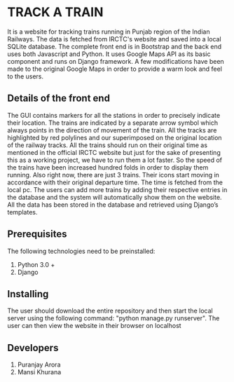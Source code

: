 # TRACK A TRAIN
It is a website for tracking trains running in Punjab region of the Indian Railways. The data is fetched from IRCTC's website and saved into a local SQLite database. The complete front end is in Bootstrap and the back end uses both Javascript and Python. It uses Google Maps API as its basic component and runs on Django framework. A few modifications have been made to the original Google Maps in order to provide a warm look and feel to the users.

## Details of the front end
The GUI contains markers for all the stations in order to precisely indicate their location. The trains are indicated by a separate arrow symbol which always points in the direction of movement of the train. All the tracks are highlighted by red polylines and our superimposed on the original location of the railway tracks. All the trains should run on their original time as mentioned in the official IRCTC website but just for the sake of presenting this as a working project, we have to run them a lot faster. So the speed of the trains have been increased hundred folds in order to display them running. Also right now, there are just 3 trains. Their icons start moving in accordance with their original departure time. The time is fetched from the local pc. The users can add more trains by adding their respective entries in the database and the system will automatically show them on the website. All the data has been stored in the database and retrieved using Django’s templates.

## Prerequisites
The following technologies need to be preinstalled:
1. Python 3.0 +
2. Django 

## Installing 
The user should download the entire repository and then start the local server using the following command: 
"python manage.py runserver".
The user can then view the website in their browser on localhost 

## Developers
1. Puranjay Arora 
2. Mansi Khurana 
